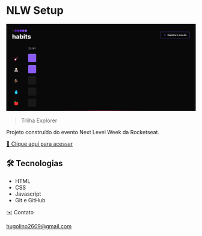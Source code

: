 # NLW Setup

![preview](./.GitHub/preview_01.png)

> Trilha Explorer

Projeto construído do evento Next Level Week da Rocketseat.

[🔗 Clique aqui para acessar](https://hugolinobg.github.io/nlw-setup)

## 🛠️ Tecnologias

- HTML
- CSS
- Javascript
- Git e GitHub

✉️ Contato

hugolino2609@gmail.com

